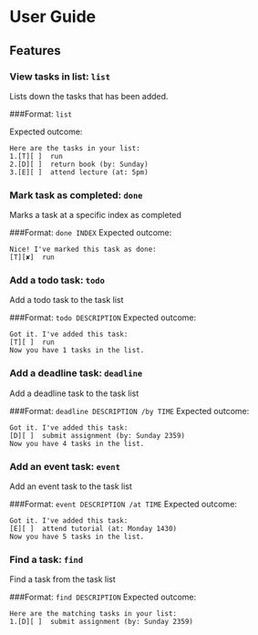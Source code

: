 # User Guide

## Features 

### View tasks in list: `list`
Lists down the tasks that has been added.

###Format: `list`

Expected outcome:
```text
Here are the tasks in your list:
1.[T][ ]  run
2.[D][ ]  return book (by: Sunday)
3.[E][ ]  attend lecture (at: 5pm)
```
### Mark task as completed: `done`
Marks a task at a specific index as completed

###Format: `done INDEX`
Expected outcome:
```text
Nice! I've marked this task as done:
[T][✘]  run
```
### Add a todo task: `todo`
Add a todo task to the task list

###Format: `todo DESCRIPTION`
Expected outcome:
```text
Got it. I've added this task: 
[T][ ]  run
Now you have 1 tasks in the list.
```
### Add a deadline task: `deadline`
Add a deadline task to the task list

###Format: `deadline DESCRIPTION /by TIME`
Expected outcome:
```text
Got it. I've added this task: 
[D][ ]  submit assignment (by: Sunday 2359)
Now you have 4 tasks in the list.
```
### Add an event task: `event`
Add an event task to the task list

###Format: `event DESCRIPTION /at TIME`
Expected outcome:
```text
Got it. I've added this task: 
[E][ ]  attend tutorial (at: Monday 1430)
Now you have 5 tasks in the list.
```
### Find a task: `find`
Find a task from the task list

###Format: `find DESCRIPTION`
Expected outcome:
```text
Here are the matching tasks in your list: 
1.[D][ ]  submit assignment (by: Sunday 2359)
```


